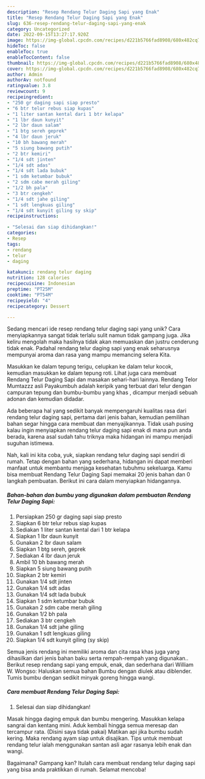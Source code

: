 ```yaml
---
description: "Resep Rendang Telur Daging Sapi yang Enak"
title: "Resep Rendang Telur Daging Sapi yang Enak"
slug: 636-resep-rendang-telur-daging-sapi-yang-enak
category: Uncategorized
date: 2022-09-15T13:27:17.920Z
image: https://img-global.cpcdn.com/recipes/d221b5766fad8908/680x482cq70/rendang-telur-daging-sapi-foto-resep-utama.jpg
hideToc: false
enableToc: true
enableTocContent: false
thumbnail: https://img-global.cpcdn.com/recipes/d221b5766fad8908/680x482cq70/rendang-telur-daging-sapi-foto-resep-utama.jpg
cover: https://img-global.cpcdn.com/recipes/d221b5766fad8908/680x482cq70/rendang-telur-daging-sapi-foto-resep-utama.jpg
author: Admin
authorAv: notfound
ratingvalue: 3.8
reviewcount: 9
recipeingredient:
- "250 gr daging sapi siap presto"
- "6 btr telur rebus siap kupas"
- "1 liter santan kental dari 1 btr kelapa"
- "1 lbr daun kunyit"
- "2 lbr daun salam"
- "1 btg sereh geprek"
- "4 lbr daun jeruk"
- "10 bh bawang merah"
- "5 siung bawang putih"
- "2 btr kemiri"
- "1/4 sdt jinten"
- "1/4 sdt adas"
- "1/4 sdt lada bubuk"
- "1 sdm ketumbar bubuk"
- "2 sdm cabe merah giling"
- "1/2 bh pala"
- "3 btr cengkeh"
- "1/4 sdt jahe giling"
- "1 sdt lengkuas giling"
- "1/4 sdt kunyit giling sy skip"
recipeinstructions:

- "Selesai dan siap dihidangkan!"
categories:
- Resep
tags:
- rendang
- telur
- daging

katakunci: rendang telur daging 
nutrition: 128 calories
recipecuisine: Indonesian
preptime: "PT25M"
cooktime: "PT54M"
recipeyield: "4"
recipecategory: Dessert

---
```





Sedang mencari ide resep rendang telur daging sapi yang unik? Cara menyiapkannya sangat tidak terlalu sulit namun tidak gampang juga. Jika keliru mengolah maka hasilnya tidak akan memuaskan dan justru cenderung tidak enak. Padahal rendang telur daging sapi yang enak seharusnya mempunyai aroma dan rasa yang mampu memancing selera Kita.





Masukkan ke dalam tepung terigu, celupkan ke dalam telur kocok, kemudian masukkan ke dalam tepung roti. Lihat juga cara membuat Rendang Telur Daging Sapi dan masakan sehari-hari lainnya. Rendang Telor Mumtazzz asli Payakumbuh adalah keripik yang terbuat dari telur dengan campuran tepung dan bumbu-bumbu yang khas , dicampur menjadi sebuah adonan dan kemudian didadar.

Ada beberapa hal yang sedikit banyak mempengaruhi kualitas rasa dari rendang telur daging sapi, pertama dari jenis bahan, kemudian pemilihan bahan segar hingga cara membuat dan menyajikannya. Tidak usah pusing kalau ingin menyiapkan rendang telur daging sapi enak di mana pun anda berada, karena asal sudah tahu triknya maka hidangan ini mampu menjadi suguhan istimewa.






Nah, kali ini kita coba, yuk, siapkan rendang telur daging sapi sendiri di rumah. Tetap dengan bahan yang sederhana, hidangan ini dapat memberi manfaat untuk membantu menjaga kesehatan tubuhmu sekeluarga. Kamu bisa membuat Rendang Telur Daging Sapi memakai 20 jenis bahan dan 0 langkah pembuatan. Berikut ini cara dalam menyiapkan hidangannya.

<!--inarticleads1-->

##### Bahan-bahan dan bumbu yang digunakan dalam pembuatan Rendang Telur Daging Sapi:

1. Persiapkan 250 gr daging sapi siap presto
1. Siapkan 6 btr telur rebus siap kupas
1. Sediakan 1 liter santan kental dari 1 btr kelapa
1. Siapkan 1 lbr daun kunyit
1. Gunakan 2 lbr daun salam
1. Siapkan 1 btg sereh, geprek
1. Sediakan 4 lbr daun jeruk
1. Ambil 10 bh bawang merah
1. Siapkan 5 siung bawang putih
1. Siapkan 2 btr kemiri
1. Gunakan 1/4 sdt jinten
1. Gunakan 1/4 sdt adas
1. Gunakan 1/4 sdt lada bubuk
1. Siapkan 1 sdm ketumbar bubuk
1. Gunakan 2 sdm cabe merah giling
1. Gunakan 1/2 bh pala
1. Sediakan 3 btr cengkeh
1. Gunakan 1/4 sdt jahe giling
1. Gunakan 1 sdt lengkuas giling
1. Siapkan 1/4 sdt kunyit giling (sy skip)


Semua jenis rendang ini memiliki aroma dan cita rasa khas juga yang dihasilkan dari jenis bahan baku serta rempah-rempah yang digunakan.. Berikut resep rendang sapi yang empuk, enak, dan sederhana dari William W. Wongso: Haluskan semua bahan Bumbu dengan diulek atau diblender. Tumis bumbu dengan sedikit minyak goreng hingga wangi. 

<!--inarticleads2-->

##### Cara membuat Rendang Telur Daging Sapi:


1. Selesai dan siap dihidangkan!

Masak hingga daging empuk dan bumbu mengering. Masukkan kelapa sangrai dan kentang mini. Aduk kembali hingga semua meresap dan tercampur rata. (Disini saya tidak pakai) Matikan api jika bumbu sudah kering. Maka rendang ayam siap untuk disajikan. Tips untuk membuat rendang telur ialah menggunakan santan asli agar rasanya lebih enak dan wangi. 

Bagaimana? Gampang kan? Itulah cara membuat rendang telur daging sapi yang bisa anda praktikkan di rumah. Selamat mencoba!
